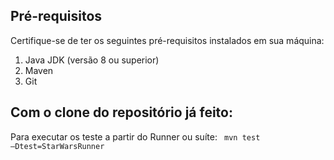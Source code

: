 ## Pré-requisitos
Certifique-se de ter os seguintes pré-requisitos instalados em sua máquina:

1. Java JDK (versão 8 ou superior)
2. Maven
3. Git

## Com o clone do repositório já feito: 

Para executar os teste a partir do Runner ou suíte:
<code> mvn test –Dtest=StarWarsRunner </code>



